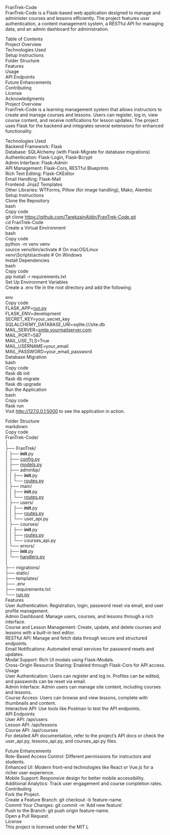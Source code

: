 <p class="has-line-data" data-line-start="0" data-line-end="2">FranTrek-Code<br>
FranTrek-Code is a Flask-based web application designed to manage and administer courses and lessons efficiently. The project features user authentication, a content management system, a RESTful API for managing data, and an admin dashboard for administration.</p>
<p class="has-line-data" data-line-start="3" data-line-end="17">Table of Contents<br>
Project Overview<br>
Technologies Used<br>
Setup Instructions<br>
Folder Structure<br>
Features<br>
Usage<br>
API Endpoints<br>
Future Enhancements<br>
Contributing<br>
License<br>
Acknowledgments<br>
Project Overview<br>
FranTrek-Code is a learning management system that allows instructors to create and manage courses and lessons. Users can register, log in, view course content, and receive notifications for lesson updates. The project uses Flask for the backend and integrates several extensions for enhanced functionality.</p>
<p class="has-line-data" data-line-start="18" data-line-end="46">Technologies Used<br>
Backend Framework: Flask<br>
Database: SQLAlchemy (with Flask-Migrate for database migrations)<br>
Authentication: Flask-Login, Flask-Bcrypt<br>
Admin Interface: Flask-Admin<br>
API Management: Flask-Cors, RESTful Blueprints<br>
Rich Text Editing: Flask-CKEditor<br>
Email Handling: Flask-Mail<br>
Frontend: Jinja2 Templates<br>
Other Libraries: WTForms, Pillow (for image handling), Mako, Alembic<br>
Setup Instructions<br>
Clone the Repository<br>
bash<br>
Copy code<br>
git clone <a href="https://github.com/TarekzainAldin/FranTrek-Code.git">https://github.com/TarekzainAldin/FranTrek-Code.git</a><br>
cd FranTrek-Code<br>
Create a Virtual Environment<br>
bash<br>
Copy code<br>
python -m venv venv<br>
source venv/bin/activate  # On macOS/Linux<br>
venv\Scripts\activate     # On Windows<br>
Install Dependencies<br>
bash<br>
Copy code<br>
pip install -r requirements.txt<br>
Set Up Environment Variables<br>
Create a .env file in the root directory and add the following:</p>
<p class="has-line-data" data-line-start="47" data-line-end="69">env<br>
Copy code<br>
FLASK_APP=<a href="http://run.py">run.py</a><br>
FLASK_ENV=development<br>
SECRET_KEY=your_secret_key<br>
SQLALCHEMY_DATABASE_URI=sqlite:///site.db<br>
MAIL_SERVER=<a href="http://smtp.yourmailserver.com">smtp.yourmailserver.com</a><br>
MAIL_PORT=587<br>
MAIL_USE_TLS=True<br>
MAIL_USERNAME=your_email<br>
MAIL_PASSWORD=your_email_password<br>
Database Migration<br>
bash<br>
Copy code<br>
flask db init<br>
flask db migrate<br>
flask db upgrade<br>
Run the Application<br>
bash<br>
Copy code<br>
flask run<br>
Visit <a href="http://127.0.0.1:5000">http://127.0.0.1:5000</a> to see the application in action.</p>
<p class="has-line-data" data-line-start="70" data-line-end="121">Folder Structure<br>
markdown<br>
Copy code<br>
FranTrek-Code/<br>
│<br>
├── FranTrek/<br>
│   ├── <strong>init</strong>.py<br>
│   ├── <a href="http://config.py">config.py</a><br>
│   ├── <a href="http://models.py">models.py</a><br>
│   ├── adminbp/<br>
│   │   ├── <strong>init</strong>.py<br>
│   │   └── <a href="http://routes.py">routes.py</a><br>
│   ├── main/<br>
│   │   ├── <strong>init</strong>.py<br>
│   │   └── <a href="http://routes.py">routes.py</a><br>
│   ├── users/<br>
│   │   ├── <strong>init</strong>.py<br>
│   │   ├── <a href="http://routes.py">routes.py</a><br>
│   │   └── user_api.py<br>
│   ├── courses/<br>
│   │   ├── <strong>init</strong>.py<br>
│   │   ├── <a href="http://routes.py">routes.py</a><br>
│   │   └── courses_api.py<br>
│   └── errors/<br>
│       ├── <strong>init</strong>.py<br>
│       └── <a href="http://handlers.py">handlers.py</a><br>
│<br>
├── migrations/<br>
├── static/<br>
├── templates/<br>
├── .env<br>
├── requirements.txt<br>
└── <a href="http://run.py">run.py</a><br>
Features<br>
User Authentication: Registration, login, password reset via email, and user profile management.<br>
Admin Dashboard: Manage users, courses, and lessons through a rich interface.<br>
Course and Lesson Management: Create, update, and delete courses and lessons with a built-in text editor.<br>
RESTful API: Manage and fetch data through secure and structured endpoints.<br>
Email Notifications: Automated email services for password resets and updates.<br>
Modal Support: Rich UI modals using Flask-Modals.<br>
Cross-Origin Resource Sharing: Enabled through Flask-Cors for API access.<br>
Usage<br>
User Authentication: Users can register and log in. Profiles can be edited, and passwords can be reset via email.<br>
Admin Interface: Admin users can manage site content, including courses and lessons.<br>
Course Access: Users can browse and view lessons, complete with thumbnails and content.<br>
Interactive API: Use tools like Postman to test the API endpoints.<br>
API Endpoints<br>
User API: /api/users<br>
Lesson API: /api/lessons<br>
Course API: /api/courses<br>
For detailed API documentation, refer to the project’s API docs or check the user_api.py, lessons_api.py, and courses_api.py files.</p>
<p class="has-line-data" data-line-start="122" data-line-end="135">Future Enhancements<br>
Role-Based Access Control: Different permissions for instructors and students.<br>
Enhanced UI: Modern front-end technologies like React or Vue.js for a richer user experience.<br>
Mobile Support: Responsive design for better mobile accessibility.<br>
Additional Analytics: Track user engagement and course completion rates.<br>
Contributing<br>
Fork the Project.<br>
Create a Feature Branch: git checkout -b feature-name.<br>
Commit Your Changes: git commit -m ‘Add new feature’.<br>
Push to the Branch: git push origin feature-name.<br>
Open a Pull Request.<br>
License<br>
This project is licensed under the MIT L